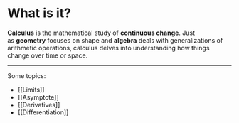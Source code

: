 # What is it?
**Calculus** is the mathematical study of **continuous change**. Just as **geometry** focuses on shape and **algebra** deals with generalizations of arithmetic operations, calculus delves into understanding how things change over time or space.
___
Some topics:

- [[Limits]]
- [[Asymptote]]
- [[Derivatives]]
- [[Differentiation]]